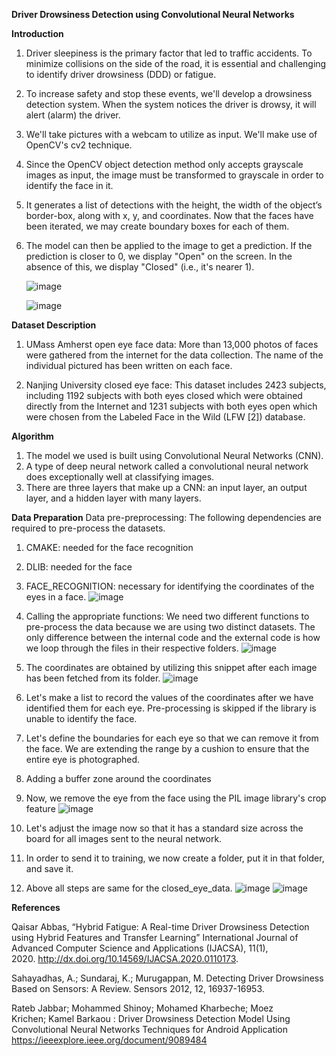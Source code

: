 **Driver Drowsiness Detection using Convolutional Neural Networks**

**Introduction**
1. Driver sleepiness is the primary factor that led to traffic accidents. To minimize collisions on the side of the road, it is essential and challenging to identify driver drowsiness (DDD) or fatigue.
2. To increase safety and stop these events, we'll develop a drowsiness detection system. When the system notices the driver is drowsy, it will alert (alarm) the driver.
3. We'll take pictures with a webcam to utilize as input. We'll make use of OpenCV's cv2 technique.
4. Since the OpenCV object detection method only accepts grayscale images as input, the image must be transformed to grayscale in order to identify the face in it.
5. It generates a list of detections with the height, the width of the object’s border-box, along with x, y, and coordinates. Now that the faces have been iterated, we may create boundary boxes for each of them.
6. The model can then be applied to the image to get a prediction. If the prediction is closer to 0, we display "Open" on the screen. In the absence of this, we display "Closed" (i.e., it's nearer 1).
   
   ![image](https://github.com/vamshiachavelli/Driver-Drowsiness-Detection-CNN/assets/58171768/a9e6e822-9946-494e-98a1-225cd79284c6)

   ![image](https://github.com/vamshiachavelli/Driver-Drowsiness-Detection-CNN/assets/58171768/0d57e085-aa8b-4cd9-ba79-2328c8ca6ce6)

**Dataset Description**
1. UMass Amherst open eye face data: More than 13,000 photos of faces were gathered from the internet for the data collection. The name of the individual pictured has been written on each face. 

2. Nanjing University closed eye face: This dataset includes 2423 subjects, including 1192 subjects with both eyes closed which were obtained directly from the Internet and 1231 subjects with both eyes open which were chosen from the Labeled Face in the Wild (LFW [2]) database.

**Algorithm**
1. The model we used is built using Convolutional Neural Networks (CNN).
2. A type of deep neural network called a convolutional neural network does exceptionally well at classifying images.
3. There are three layers that make up a CNN: an input layer, an output layer, and a hidden layer with many layers.

**Data Preparation**
Data pre-preprocessing:
The following dependencies are required to pre-process the datasets.
1. CMAKE: needed for the face recognition
2. DLIB: needed for the face
3. FACE_RECOGNITION: necessary for identifying the coordinates of the eyes in a face.
                           ![image](https://github.com/vamshiachavelli/Driver-Drowsiness-Detection-CNN/assets/58171768/d43b0b0b-8ff3-4510-b6d3-98e85f189552)

4. Calling the appropriate functions: We need two different functions to pre-process the data because we are using two distinct datasets. The only difference between the internal code and the external code is how we loop through the files in their respective folders.
                           ![image](https://github.com/vamshiachavelli/Driver-Drowsiness-Detection-CNN/assets/58171768/7152a981-5e39-4d9b-86d1-4131aa0e2dc1)
5. The coordinates are obtained by utilizing this snippet after each image has been fetched from its folder.
                           ![image](https://github.com/vamshiachavelli/Driver-Drowsiness-Detection-CNN/assets/58171768/0175851c-2d9c-4072-9e5a-6090175b6439)
6. Let's make a list to record the values of the coordinates after we have identified them for each eye. Pre-processing is skipped if the library is unable to identify the face.
7. Let's define the boundaries for each eye so that we can remove it from the face. We are extending the range by a cushion to ensure that the entire eye is photographed.
8. Adding a buffer zone around the coordinates
9. Now, we remove the eye from the face using the PIL image library's crop feature
                           ![image](https://github.com/vamshiachavelli/Driver-Drowsiness-Detection-CNN/assets/58171768/c4a1cc3c-f42b-40f2-8af8-eef380306dca)
11. Let's adjust the image now so that it has a standard size across the board for all images sent to the neural network.
12. In order to send it to training, we now create a folder, put it in that folder, and save it.
13. Above all steps are same for the closed_eye_data.
                          ![image](https://github.com/vamshiachavelli/Driver-Drowsiness-Detection-CNN/assets/58171768/fd7c2c93-7462-45a4-bed0-1fae3a3ff179)
                          ![image](https://github.com/vamshiachavelli/Driver-Drowsiness-Detection-CNN/assets/58171768/ded35dbf-b9e2-42b8-b0ee-7656348abd58)

**References**

Qaisar Abbas, “Hybrid Fatigue: A Real-time Driver Drowsiness Detection using Hybrid Features and Transfer Learning” International Journal of Advanced Computer Science and Applications (IJACSA), 11(1), 2020. http://dx.doi.org/10.14569/IJACSA.2020.0110173.

Sahayadhas, A.; Sundaraj, K.; Murugappan, M. Detecting Driver Drowsiness Based on Sensors: A Review. Sensors 2012, 12, 16937-16953.

Rateb Jabbar; Mohammed Shinoy; Mohamed Kharbeche; Moez Krichen; Kamel Barkaou : Driver Drowsiness Detection Model Using Convolutional Neural Networks Techniques for Android Application https://ieeexplore.ieee.org/document/9089484









